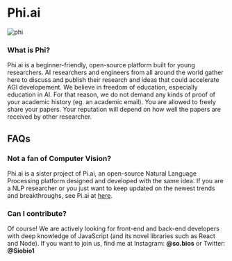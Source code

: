Phi.ai
====================================================================================================================================================
![phi](https://user-images.githubusercontent.com/39483396/66201745-dee9af00-e6b0-11e9-8309-04990065afda.png)

### What is Phi?
Phi.ai is a beginner-friendly, open-source platform built for young researchers. 
AI researchers and engineers from all around the world gather here to discuss and publish their research and ideas that could accelerate AGI developement. We believe in freedom of education, especially education in AI. For that reason, we do not demand any kinds of proof of your academic history (eg. an academic email). You are allowed to freely share your papers. Your reputation will depend on how well the papers are received by other researcher.
 
## FAQs
### Not a fan of Computer Vision? 
Phi.ai is a sister project of Pi.ai, an open-source Natural Language Processing platform designed and developed with the same idea. If you are a NLP researcher or you just want to keep updated on the newest trends and breakthroughs, see Pi.ai at [here](https://github.com/SOB845/Pi).

### Can I contribute?
Of course! We are actively looking for front-end and back-end developers with deep knowledge of JavaScript (and its novel libraries such as React and Node). If you want to join us, find me at Instagram: **@so.bios** or Twitter: **@Siobio1**
